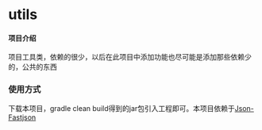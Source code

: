 # utils

#### 项目介绍
项目工具类，依赖的很少，以后在此项目中添加功能也尽可能是添加那些依赖少的，公共的东西

### 使用方式
下载本项目，gradle clean build得到的jar包引入工程即可。本项目依赖于[Json-Fastjson](https://gitee.com/xxssyyyyssxx/Json-fastjson)
